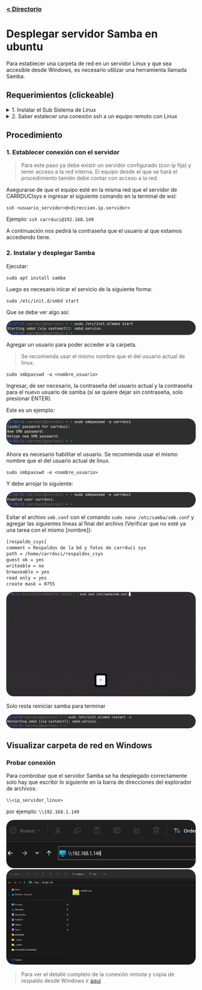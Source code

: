 ### [< Directorio](../directorio.md)

# Desplegar servidor Samba en ubuntu

Para establecer una carpeta de red en un servidor Linux y que sea accesible desde 
Windows, es necesario utilizar una herramienta llamada Samba.

## Requerimientos (clickeable)

<details>
  <summary>
    <span style="
      display:inline-block;
    "> 
      1. Instalar el Sub Sistema  de Linux
    </span>
  </summary>

  Ver [Subsistema De Linux](https://learn.microsoft.com/es-es/windows/wsl/install).
</details>
<details>
  <summary>
    <span style="
      display:inline-block;
    "> 
      2.  Saber estalecer una conexión ssh a un equipo remoto con Linux
    </span>
  </summary>

  >En este caso es `ubuntu server`

  Ver [coneccion-ssh.md](../ubuntu-serverr/conexion-ssh.md) y 
  [configurar-ubuntu-server.md](../ubuntu-serverr/configurar-ubuntu-server.md)
</details>


## Procedimiento

### 1. Establecer conexión con el servidor
> Para este paso ya debe existir un servidor configurado (con ip fija) y tener acceso a la red 
> interna. El equipo desde el que se hará el procedimiento tamién debe contar con acceso a la
> red.

Asegurarse de que el equipo esté en la misma red que el servidor de CARRDUCIsys e ingresar el 
siguiente comando en la terminal de wsl:

```
ssh <usuario_servidor>@<direccion.ip.servidor>
```
Ejemplo: `ssh carrduci@192.168.149`

A continuación nos pedirá la contraseña que el usuario al que estamos accediendo tiene.

### 2. Instalar y desplegar Samba

Ejecutar:

```
sudo apt install samba
```
Luego es necesario inicar el servicio de la siguiente forma:

```
sudo /etc/init.d/smbd start
```
Que se debe ver algo así:

<img src="../assets/imagenes/arranque_servicio_samba.png" style="border-radius: 20px;">

Agregar un usuario para poder acceder a la carpeta. 

> Se recomienda usar el mismo nombre que el del usuario actual de linux.

```
sudo smbpasswd -a <nombre_usuario>
```
Ingresar, de ser necesario, la contraseña del usuario actual y la contraseña para
el nuevo usuario de samba (si se quiere dejar sin contraseña, solo presionar ENTER).

Este es un ejemplo:

<img src="../assets/imagenes/creacion_usuario_samba.png" style="border-radius: 20px;">

Ahora es necesario habilitar el usuario. Se recomienda usar el mismo nombre que el del 
usuario actual de linux.

```
sudo smbpasswd -e <nombre_usuario>
```

Y debe arrojar lo siguiente:

<img src="../assets/imagenes/activacion_usuario_samba.png" style="border-radius: 20px;">


Esitar el archivo `smb.conf` con el comando `sudo nano /etc/samba/smb.conf` y agregar
las siguientes lineas al final del archivo (Verificar que no esté ya una tarea con el
mismo [nombre]):

```
[respaldo_csys]
comment = Respaldos de la bd y fotos de carrduci sys
path = /home/carrduci/respaldos_csys
guest ok = yes
writeable = no
browseable = yes
read only = yes
create mask = 0755
```
<img src="../assets/gifs/desplegar_servidor_samba.gif" style="border-radius: 20px;">

Solo resta reiniciar samba para terminar

<img src="../assets/imagenes/reinicio_samba_final.png" style="border-radius: 20px;">

## Visualizar carpeta de red en Windows

### Probar conexión

Para combrobar que el servidor Samba se ha desplegado correctamente solo hay que escribir
lo siguiente en la barra de direcciones del explorador de archivos:

```
\\<ip_servidor_linux>
```
por ejemplo: `\\192.168.1.149`

<img src="../assets/imagenes/direccion_servidor_samba_ejemplo.png" style="border-radius: 20px;">
<img src="../assets/imagenes/coneccion_a_samba_desde_windows_prueba.png" style="border-radius: 20px;">

> Para ver el detalle completo de la conexión remota y copia de respaldo desde Windows
> ir [aquí](../windows/establecer-copia-automatica-de-respaldos.md)